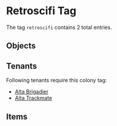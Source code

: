 # Retroscifi Tag

The tag `retroscifi` contains 2 total entries.

## Objects

## Tenants

Following tenants require this colony tag:

- [Alta Brigadier](https://ceterai.github.io/MyEnternia/Wiki/AltaBrigadier)
- [Alta Trackmate](https://ceterai.github.io/MyEnternia/Wiki/AltaTrackmate)

## Items
